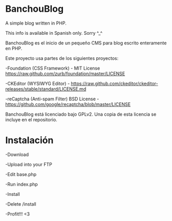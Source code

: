 BanchouBlog
=========

A simple blog written in PHP.

This info is available in Spanish only. Sorry ^_^

BanchouBlog es el inicio de un pequeño CMS para blog escrito enteramente en PHP.

Este proyecto usa partes de los siguientes proyectos:

-Foundation (CSS Framework) - MIT License <https://raw.github.com/zurb/foundation/master/LICENSE>

-CKEditor (WYSIWYG Editor) - <https://raw.github.com/ckeditor/ckeditor-releases/stable/standard/LICENSE.md>

-reCaptcha (Anti-spam Filter) BSD License - <https://github.com/google/recaptcha/blob/master/LICENSE>

BanchouBlog está licenciado bajo GPLv2. Una copia de esta licencia se incluye en el repositorio.

Instalación
=========

-Download

-Upload into your FTP

-Edit base.php

-Run index.php

-Install

-Delete /install

-Profit!!! <3